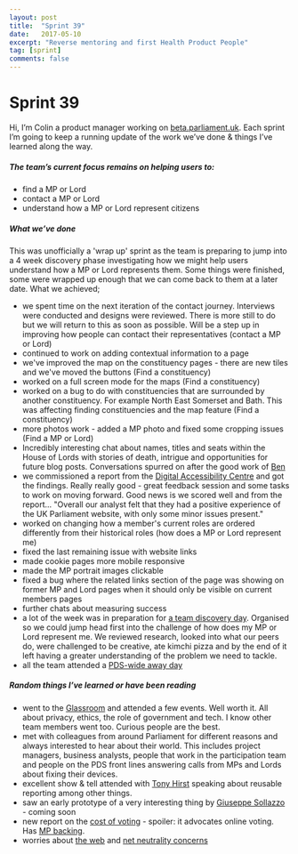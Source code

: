 ```yaml
---
layout: post
title:  "Sprint 39"
date:   2017-05-10
excerpt: "Reverse mentoring and first Health Product People"
tag: [sprint]
comments: false
---
```


# Sprint 39
Hi, I’m Colin a product manager working on [beta.parliament.uk](https://beta.parliament.uk/). Each sprint I’m going to keep a running update of the work we’ve done & things I’ve learned along the way.

##### The team’s current focus remains on helping users to:
* find a MP or Lord
* contact a MP or Lord
* understand how a MP or Lord represent citizens

##### What we’ve done
This was unofficially a 'wrap up' sprint as the team is preparing to jump into a 4 week discovery phase investigating how we might help users understand how a MP or Lord represents them. Some things were finished, some were wrapped up enough that we can come back to them at a later date. What we achieved;

* we spent time on the next iteration of the contact journey. Interviews were conducted and designs were reviewed. There is more still to do but we will return to this as soon as possible. Will be a step up in improving how people can contact their representatives (contact a MP or Lord)
* continued to work on adding contextual information to a page
* we've improved the map on the constituency pages - there are new tiles and we've moved the buttons (Find a constituency)
* worked on a full screen mode for the maps (Find a constituency)
* worked on a bug to do with constituencies that are surrounded by another constituency. For example North East Somerset and Bath. This was affecting finding constituencies and the map feature (Find a constituency)
* more photos work - added a MP photo and fixed some cropping issues (Find a MP or Lord)
* Incredibly interesting chat about names, titles and seats within the House of Lords with stories of death, intrigue and opportunities for future blog posts. Conversations spurred on after the good work of [Ben](https://twitter.com/benwoodhams)
* we commissioned a report from the [Digital Accessibility Centre](http://digitalaccessibilitycentre.org/) and got the findings. Really really good - great feedback session and some tasks to work on moving forward. Good news is we scored well and from the report... "Overall our analyst felt that they had a positive experience of the UK Parliament website, with only some minor issues present."
* worked on changing how a member's current roles are ordered differently from their historical roles (how does a MP or Lord represent me)
* fixed the last remaining issue with website links
* made cookie pages more mobile responsive
* made the MP portrait images clickable
* fixed a bug where the related links section of the page was showing on former MP and Lord pages when it should only be visible on current members pages
* further chats about measuring success
* a lot of the week was in preparation for [a team discovery day](https://twitter.com/laurencegrinyer/status/928638891858554880). Organised so we could jump head first into the challenge of how does my MP or Lord represent me. We reviewed research, looked into what our peers do, were challenged to be creative, ate kimchi pizza and by the end of it left having a greater understanding of the problem we need to tackle.
* all the team attended a [PDS-wide away day](https://twitter.com/dasbarrett/status/928979945497550848)

##### Random things I’ve learned or have been reading
* went to the [Glassroom](https://theglassroom.org/) and attended a few events. Well worth it. All about privacy, ethics, the role of government and tech. I know other team members went too. Curious people are the best.
* met with colleagues from around Parliament for different reasons and always interested to hear about their world. This includes project managers, business analysts, people that work in the participation team and people on the PDS front lines answering calls from MPs and Lords about fixing their devices.
* excellent show & tell attended with [Tony Hirst](https://twitter.com/psychemedia) speaking about reusable reporting among other things.
* saw an early prototype of a very interesting thing by [Giuseppe Sollazzo](https://twitter.com/puntofisso) - coming soon
* new report on the [cost of voting](https://webrootsdemocracy.org/2017/11/09/cost-of-voting-report-launch/) - spoiler: it advocates online voting. Has [MP backing](http://www.tombrake.co.uk/many_politicians_look_suspiciously_at_the_digital_world_i_say_bring_it_on).
* worries about [the web](https://staltz.com/the-web-began-dying-in-2014-heres-how.html) and [net neutrality concerns](https://qz.com/1114690/why-is-net-neutrality-important-look-to-portugal-and-spain-to-understand/)
